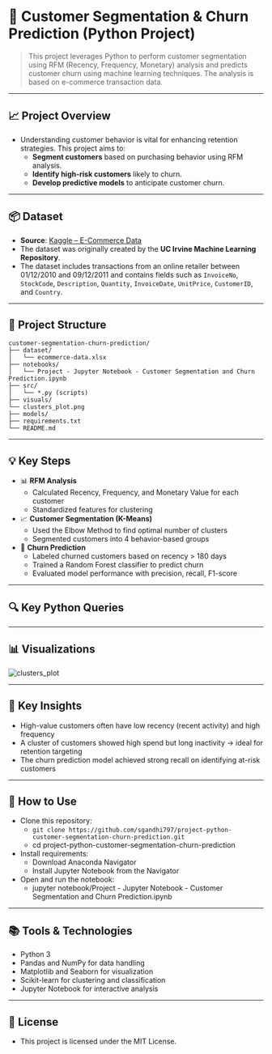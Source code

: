 # 👥 Customer Segmentation & Churn Prediction (Python Project)

> This project leverages Python to perform customer segmentation using RFM (Recency, Frequency, Monetary) analysis and predicts customer churn using machine learning techniques. The analysis is based on e-commerce transaction data.

---

## 📈 Project Overview

- Understanding customer behavior is vital for enhancing retention strategies. This project aims to:
  - **Segment customers** based on purchasing behavior using RFM analysis.
  - **Identify high-risk customers** likely to churn.
  - **Develop predictive models** to anticipate customer churn.

---

## 📦 Dataset

- **Source**: [Kaggle – E-Commerce Data](https://www.kaggle.com/datasets/carrie1/ecommerce-data)
- The dataset was originally created by the **UC Irvine Machine Learning Repository**.
- The dataset includes transactions from an online retailer between 01/12/2010 and 09/12/2011 and contains fields such as `InvoiceNo`, `StockCode`, `Description`, `Quantity`, `InvoiceDate`, `UnitPrice`, `CustomerID`, and `Country`.

---

## 📂 Project Structure

```text
customer-segmentation-churn-prediction/
├── dataset/
│   └── ecommerce-data.xlsx 
├── notebooks/
│   └── Project - Jupyter Notebook - Customer Segmentation and Churn Prediction.ipynb
├── src/
│   └── *.py (scripts)
├── visuals/
└── clusters_plot.png
├── models/
├── requirements.txt
└── README.md
```

---

## 💡 Key Steps

- 📊 **RFM Analysis**
  - Calculated Recency, Frequency, and Monetary Value for each customer
  - Standardized features for clustering
- 📈 **Customer Segmentation (K-Means)**
  - Used the Elbow Method to find optimal number of clusters
  - Segmented customers into 4 behavior-based groups
- 🔮 **Churn Prediction**
  - Labeled churned customers based on recency > 180 days
  - Trained a Random Forest classifier to predict churn
  - Evaluated model performance with precision, recall, F1-score

---

## 🔍 Key Python Queries



---

## 📊 Visualizations

![clusters_plot](https://github.com/user-attachments/assets/9814109c-75a4-48a6-9253-b690bbefc9a8)

---

## 📌 Key Insights

- High-value customers often have low recency (recent activity) and high frequency
- A cluster of customers showed high spend but long inactivity → ideal for retention targeting
- The churn prediction model achieved strong recall on identifying at-risk customers

---

## 🚀 How to Use

- Clone this repository:
  - `git clone https://github.com/sgandhi797/project-python-customer-segmentation-churn-prediction.git`
  - cd project-python-customer-segmentation-churn-prediction
- Install requirements:
  - Download Anaconda Navigator
  - Install Jupyter Notebook from the Navigator
- Open and run the notebook:
  - jupyter notebook/Project - Jupyter Notebook - Customer Segmentation and Churn Prediction.ipynb

---

## 📚 Tools & Technologies

- Python 3
- Pandas and NumPy for data handling
- Matplotlib and Seaborn for visualization
- Scikit-learn for clustering and classification
- Jupyter Notebook for interactive analysis

---

## 📄 License

- This project is licensed under the MIT License.
